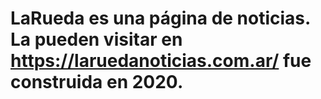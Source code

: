 # LaRueda es una página de noticias. La pueden visitar en https://laruedanoticias.com.ar/  fue construida en 2020.

